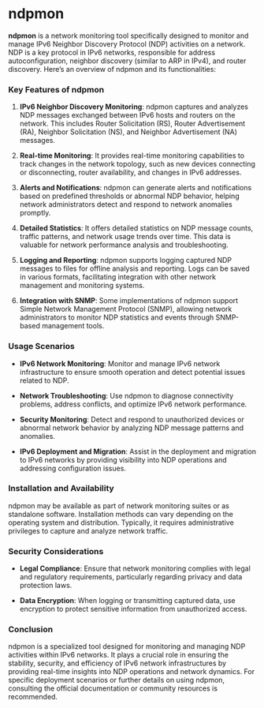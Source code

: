 # ndpmon
**ndpmon** is a network monitoring tool specifically designed to monitor and manage IPv6 Neighbor Discovery Protocol (NDP) activities on a network. NDP is a key protocol in IPv6 networks, responsible for address autoconfiguration, neighbor discovery (similar to ARP in IPv4), and router discovery. Here’s an overview of ndpmon and its functionalities:

### Key Features of ndpmon

1. **IPv6 Neighbor Discovery Monitoring**: ndpmon captures and analyzes NDP messages exchanged between IPv6 hosts and routers on the network. This includes Router Solicitation (RS), Router Advertisement (RA), Neighbor Solicitation (NS), and Neighbor Advertisement (NA) messages.

2. **Real-time Monitoring**: It provides real-time monitoring capabilities to track changes in the network topology, such as new devices connecting or disconnecting, router availability, and changes in IPv6 addresses.

3. **Alerts and Notifications**: ndpmon can generate alerts and notifications based on predefined thresholds or abnormal NDP behavior, helping network administrators detect and respond to network anomalies promptly.

4. **Detailed Statistics**: It offers detailed statistics on NDP message counts, traffic patterns, and network usage trends over time. This data is valuable for network performance analysis and troubleshooting.

5. **Logging and Reporting**: ndpmon supports logging captured NDP messages to files for offline analysis and reporting. Logs can be saved in various formats, facilitating integration with other network management and monitoring systems.

6. **Integration with SNMP**: Some implementations of ndpmon support Simple Network Management Protocol (SNMP), allowing network administrators to monitor NDP statistics and events through SNMP-based management tools.

### Usage Scenarios

- **IPv6 Network Monitoring**: Monitor and manage IPv6 network infrastructure to ensure smooth operation and detect potential issues related to NDP.

- **Network Troubleshooting**: Use ndpmon to diagnose connectivity problems, address conflicts, and optimize IPv6 network performance.

- **Security Monitoring**: Detect and respond to unauthorized devices or abnormal network behavior by analyzing NDP message patterns and anomalies.

- **IPv6 Deployment and Migration**: Assist in the deployment and migration to IPv6 networks by providing visibility into NDP operations and addressing configuration issues.

### Installation and Availability

ndpmon may be available as part of network monitoring suites or as standalone software. Installation methods can vary depending on the operating system and distribution. Typically, it requires administrative privileges to capture and analyze network traffic.

### Security Considerations

- **Legal Compliance**: Ensure that network monitoring complies with legal and regulatory requirements, particularly regarding privacy and data protection laws.

- **Data Encryption**: When logging or transmitting captured data, use encryption to protect sensitive information from unauthorized access.

### Conclusion

ndpmon is a specialized tool designed for monitoring and managing NDP activities within IPv6 networks. It plays a crucial role in ensuring the stability, security, and efficiency of IPv6 network infrastructures by providing real-time insights into NDP operations and network dynamics. For specific deployment scenarios or further details on using ndpmon, consulting the official documentation or community resources is recommended.
